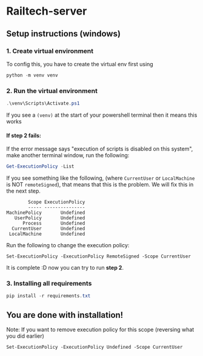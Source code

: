 # Railtech-server
## Setup instructions (windows)
### 1. Create virtual environment
To config this, you have to create the virtual env first using
```Powershell
python -m venv venv
```

### 2. Run the virtual environment
```Powershell
.\venv\Scripts\Activate.ps1 
```
If you see a `(venv)` at the start of your powershell terminal then it means this works

#### If step 2 fails:
If the error message says "execution of scripts is disabled on this system", make another terminal window, run the following:
```Powershell
Get-ExecutionPolicy -List
```
If you see something like the following, (where `CurrentUser` or `LocalMachine` is NOT `remoteSigned`), that means that this is the problem. We will fix this in the next step.
```plaintext
        Scope ExecutionPolicy
        ----- ---------------
MachinePolicy       Undefined
   UserPolicy       Undefined
      Process       Undefined
  CurrentUser       Undefined
 LocalMachine       Undefined
```
Run the following to change the execution policy:
```
Set-ExecutionPolicy -ExecutionPolicy RemoteSigned -Scope CurrentUser
```
It is complete :D now you can try to run **step 2**.

### 3. Installing all requirements
```Powershell
pip install -r requirements.txt
```
You are done with installation!
---
Note: If you want to remove execution policy for this scope (reversing what you did earlier)
```
Set-ExecutionPolicy -ExecutionPolicy Undefined -Scope CurrentUser
```